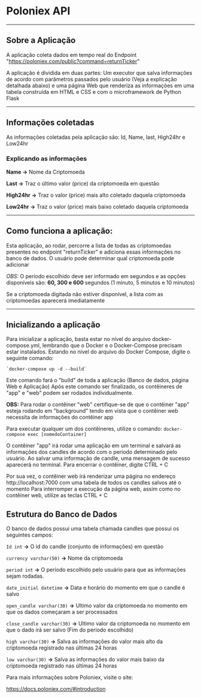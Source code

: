 # Poloniex API

---

## Sobre a Aplicação

A aplicação coleta dados em tempo real do Endpoint "https://poloniex.com/public?command=returnTicker"

A aplicação é dividida em duas partes: Um executor que salva informações de acordo com parâmetros passados pelo usuário (Veja a explicação detalhada abaixo)
e uma página Web que renderiza as informações em uma tabela construída em HTML e CSS e com o microframework de Python Flask

---

## Informações coletadas

As informações coletadas pela aplicação são: Id, Name, last, High24hr e Low24hr

### Explicando as informações
**Name ->** Nome da Criptomoeda

**Last ->** Traz o último valor (price) da criptomoeda em questão

**High24hr ->** Traz o valor (price) mais alto coletado daquela criptomoeda

**Low24hr ->** Traz o valor (price) mais baixo coletado daquela criptomoeda

-----

## Como funciona a aplicação:

Esta aplicação, ao rodar, percorre a lista de todas as criptomoedas presentes no endpoint "returnTicker" e adiciona essas informações no banco de dados.
O usuário pode determinar qual criptomoeda pode adicionar

*OBS:* O período escolhido deve ser informado em segundos e as opções disponíveis são: **60, 300 e 600** segundos (1 minuto, 5 minutos e 10 minutos)

Se a criptomoeda digitada não estiver disponível, a lista com as criptomoedas aparecerá imediatamente

---

## Inicializando a aplicação

Para inicializar a aplicação, basta estar no nível do arquivo docker-compose.yml, lembrando que o Docker e o Docker-Compose precisam estar instalados.
Estando no nível do arquivo do Docker Compose, digite o seguinte comando:

	`docker-compose up -d --build`

Este comando fará o "build" de toda a aplicação (Banco de dados, página Web e Aplicação)
Após este comando ser finalizado, os contêineres de "app" e "web" podem ser rodados individualmente.

**OBS:** Para rodar o contêiner "web" certifique-se de que o contêiner "app" esteja rodando em "background" tendo em vista que o contêiner web necessita de informações do contêiner app

Para executar qualquer um dos contêineres, utilize o comando:
	`docker-compose exec [nomedoContainer]`

O contêiner "app" irá rodar uma aplicação em um terminal e salvará as informações dos candles de acordo com o período determinado pelo usuário.
Ao salvar uma informação de candle, uma mensagem de sucesso aparecerá no terminal. Para encerrar o contêiner, digite CTRL + C

Por sua vez, o contêiner web irá renderizar uma página no endereço http://localhost:7000 com uma tabela de todos os candles salvos até o momento
Para interromper a execução da página web, assim como no contêiner web, utilize as teclas CTRL + C


## Estrutura do Banco de Dados

O banco de dados possui uma tabela chamada candles que possui os seguintes campos:

`Id int` **->** O id do candle (conjunto de informações) em questão

`currency varchar(50)` **->** Nome da criptomoeda

`period int` **->** O período escolhido pelo usuário para que as informações sejam rodadas.

`date_initial datetime` **->** Data e horário do momento em que o candle é salvo

`open_candle varchar(30)` **->** Ultimo valor da criptomoeda no momento em que os dados começaram a ser processados

`close_candle varchar(30)` **->** Ultimo valor da criptomoeda no momento em que o dado irá ser salvo (Fim do período escolhido)

`high varchar(30)` **->** Salva as informações do valor mais alto da criptomoeda registrado nas últimas 24 horas

`low varchar(30)` **->** Salva as informações do valor mais baixo da criptomoeda registrado nas últimas 24 horas


Para mais informações sobre Poloniex, visite o site:

https://docs.poloniex.com/#introduction
